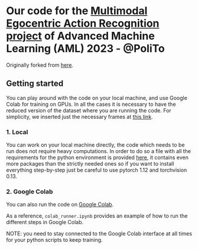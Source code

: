 # Our code for the [Multimodal Egocentric Action Recognition project](https://docs.google.com/document/d/12SDMbO3MgdawRx1C6XhHFtmAwzCXgpGQTElbGx4Qm78/edit?usp=sharing) of Advanced Machine Learning (AML) 2023 - @PoliTo

Originally forked from [here](https://github.com/EgovisionPolito/aml23-ego).

## Getting started

You can play around with the code on your local machine, and use Google Colab for training on GPUs. 
In all the cases it is necessary to have the reduced version of the dataset where you are running the code. For simplicity, we inserted just the necessary frames at [this link](https://drive.google.com/drive/u/1/folders/1dJOtZ07WovP3YSCRAnU0E4gsfqDzpMVo).

### 1. Local

You can work on your local machine directly, the code which needs to be run does not require heavy computations. 
In order to do so a file with all the requirements for the python environment is provided [here](requirements.yaml), it contains even more packages than the strictly needed ones so if you want to install everything step-by-step just be careful to use pytorch 1.12 and torchvision 0.13. 

### 2. Google Colab

You can also run the code on [Google Colab](https://colab.research.google.com/).

As a reference, `colab_runner.ipynb` provides an example of how to run the different steps in Google Colab.

NOTE: you need to stay connected to the Google Colab interface at all times for your python scripts to keep training.
